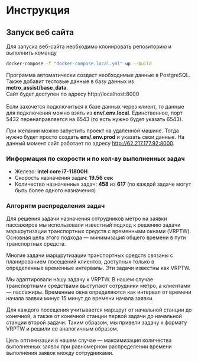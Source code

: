# Инструкция

## Запуск веб сайта


Для запуска веб-сайта необходимо клонировать репозиторию и выполнить команду
```sh
docker-compose -f "docker-compose.local.yml" up --build
```
Программа автоматически создаст необходимые данные в PostgreSQL. Также добавит тестовые данные в базу данных из <b>metro_assist/base_data</b>.<br>
Сайт будет доступен по адресу http://localhost:8000 <br><br>
Если захочется подключиться к базе данных через клиент, то данные для подключения можно взять из <b>env/.env.local</b>. Единственное, порт 5432 перенаправляется на 6543 (то есть нужно будет указать 6543).<br>

При желании можно запустить проект на удаленной машине. Тогда нужно будет просто создать <b>env/.env.prod</b> и указать свои данные.
На данный момент сайт работает по адресу http://62.217.177.92:8000.


### Информация по скорости и по кол-ву выполненных задач
 - Железо: <b>intel core i7-11800H</b>
 - Скорость назначения задач: <b>19.56 сек</b>
 - Количество назначенных задач: <b>458</b> из <b>617</b> (по каждой задаче могут быть более одного назначения)
 
### Алгоритм распределения задач

Для решения задачи назначения сотрудников метро на заявки пассажиров мы использовали известный подход к решению задачи маршрутизации транспортных средств с временными окнами (VRPTW). Основная цель этого подхода — минимизация общего времени в пути транспортных средств.

Многие задачи маршрутизации транспортных средств связаны с планированием посещений клиентов, доступных только в определенные временные интервалы. Эти задачи известны как VRPTW.

Мы адаптировали нашу задачу к VRPTW. В нашем случае транспортными средствами выступают сотрудники метро, а клиентами — пассажиры. Временные окна определяются как интервал от времени начала заявки минус 15 минут до времени начала заявки.

Для каждого посещения учитывается маршрут от начальной станции до конечной, а также от конечной станции первой задачи до начальной станции второй задачи. Таким образом, мы привели задачу к формату VRPTW и решили ее аналогичным образом.

Цель оптимизации в нашем случае — максимизация количества выполненных заявок при равномерном распределении времени выполнения заявок между сотрудниками.
